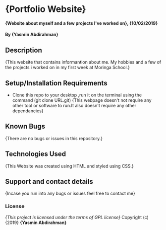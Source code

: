 # {Portfolio Website}
#### {Website about myself and a few projects I've worked on}, {10/02/2019}
#### By **{Yasmin Abdirahman}**
## Description
{This website that contains informantion about me. My hobbies and a few of the projects i worked on in my first week at Moringa School.}
## Setup/Installation Requirements
* Clone this repo to your desktop ,run it on the terminal using the command (git clone URL.git)
{This webpage doesn't not require any other tool or software to run.It also doesn't require any other dependancies}
## Known Bugs
{There are no bugs or issues in this repository.}
## Technologies Used
{This Website was created using HTML and styled using CSS.}
## Support and contact details
{Incase you run into any bugs or issues feel free to contact me}
### License
*{This project is licensed under the terms of GPL license}*
Copyright (c) {2019} **{Yasmin Abdirahman}**
